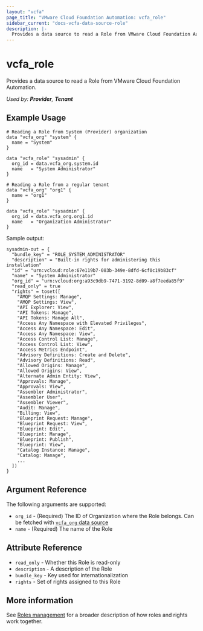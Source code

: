 ```yaml
---
layout: "vcfa"
page_title: "VMware Cloud Foundation Automation: vcfa_role"
sidebar_current: "docs-vcfa-data-source-role"
description: |-
  Provides a data source to read a Role from VMware Cloud Foundation Automation.
---
```


# vcfa\_role

Provides a data source to read a Role from VMware Cloud Foundation Automation.

_Used by: **Provider**, **Tenant**_

## Example Usage

```hcl
# Reading a Role from System (Provider) organization
data "vcfa_org" "system" {
  name = "System"
}

data "vcfa_role" "sysadmin" {
  org_id = data.vcfa_org.system.id
  name   = "System Administrator"
}

# Reading a Role from a regular tenant
data "vcfa_org" "org1" {
  name = "org1"
}

data "vcfa_role" "sysadmin" {
  org_id = data.vcfa_org.org1.id
  name   = "Organization Administrator"
}
```

Sample output:
```
sysadmin-out = {
  "bundle_key" = "ROLE_SYSTEM_ADMINISTRATOR"
  "description" = "Built-in rights for administering this installation"
  "id" = "urn:vcloud:role:67e119b7-083b-349e-8dfd-6cf0c19b83cf"
  "name" = "System Administrator"
  "org_id" = "urn:vcloud:org:a93c9db9-7471-3192-8d09-a8f7eeda85f9"
  "read_only" = true
  "rights" = toset([
    "AMQP Settings: Manage",
    "AMQP Settings: View",
    "API Explorer: View",
    "API Tokens: Manage",
    "API Tokens: Manage All",
    "Access Any Namespace with Elevated Privileges",
    "Access Any Namespace: Edit",
    "Access Any Namespace: View",
    "Access Control List: Manage",
    "Access Control List: View",
    "Access Metrics Endpoint",
    "Advisory Definitions: Create and Delete",
    "Advisory Definitions: Read",
    "Allowed Origins: Manage",
    "Allowed Origins: View",
    "Alternate Admin Entity: View",
    "Approvals: Manage",
    "Approvals: View",
    "Assembler Administrator",
    "Assembler User",
    "Assembler Viewer",
    "Audit: Manage",
    "Billing: View",
    "Blueprint Request: Manage",
    "Blueprint Request: View",
    "Blueprint: Edit",
    "Blueprint: Manage",
    "Blueprint: Publish",
    "Blueprint: View",
    "Catalog Instance: Manage",
    "Catalog: Manage",
    ...
  ])
}
```

## Argument Reference

The following arguments are supported:

* `org_id` - (Required) The ID of Organization where the Role belongs. Can be fetched with [`vcfa_org` data source](/providers/vmware/vcfa/latest/docs/data-sources/org)
* `name` - (Required) The name of the Role

## Attribute Reference

* `read_only` - Whether this Role is read-only
* `description` - A description of the Role
* `bundle_key` - Key used for internationalization
* `rights` - Set of rights assigned to this Role

## More information

See [Roles management](/providers/vmware/vcfa/latest/docs/guides/roles_management) for a broader description of how roles and
rights work together.